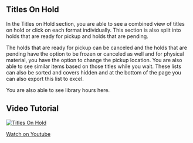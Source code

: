 ## Titles On Hold

In the Titles on Hold section, you are able to see a combined view of titles on hold or click on each format individually. This section is also split into holds that are ready for pickup and holds that are pending. 

The holds that are ready for pickup can be canceled and the holds that are pending have the option to be frozen or canceled as well and for physical material, you have the option to change the pickup location. You are also able to see similar items based on those titles while you wait. These lists can also be sorted and covers hidden and at the bottom of the page you can also export this list to excel.

You are also able to see library hours here.

## Video Tutorial

[![Titles On Hold](/manual/images/PA_Checked-out-on-hold.png)](https://youtu.be/7TkR4AjVQDQ)

[Watch on Youtube](https://youtu.be/7TkR4AjVQDQ)
